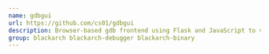 ```yaml
---
name: gdbgui
url: https://github.com/cs01/gdbgui
description: Browser-based gdb frontend using Flask and JavaScript to visually debug C, C++, Go, or Rust.
group: blackarch blackarch-debugger blackarch-binary
---
```

